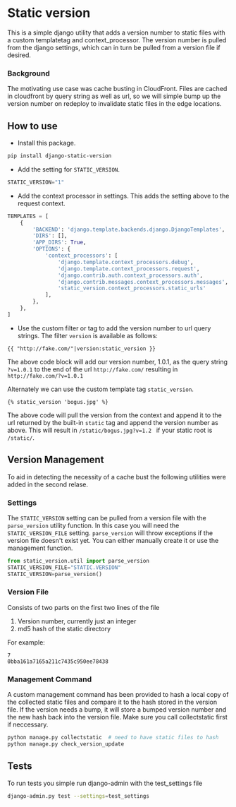 # Static version

This is a simple django utility that adds a version number to static files with a custom templatetag and context_processor. The version number is pulled from the django settings, which can in turn be pulled from a version file if desired.

### Background
The  motivating use case was cache busting in CloudFront. Files are cached in cloudfront by query string as well as url, so we will simple bump up the version number on redeploy to invalidate static files in the edge locations.


## How to use

* Install this package.
```bash
pip install django-static-version
```
* Add the setting for `STATIC_VERSION`.
```python
STATIC_VERSION="1"
```
* Add the context processor in settings. This adds the setting above to the request context.
```python
TEMPLATES = [
    {
        'BACKEND': 'django.template.backends.django.DjangoTemplates',
        'DIRS': [],
        'APP_DIRS': True,
        'OPTIONS': {
            'context_processors': [
                'django.template.context_processors.debug',
                'django.template.context_processors.request',
                'django.contrib.auth.context_processors.auth',
                'django.contrib.messages.context_processors.messages',
                'static_version.context_processors.static_urls'
            ],
        },
    },
]
```
* Use the custom filter or tag to add the version number to url query strings. The filter `version` is available as follows:
```django
{{ "http://fake.com/"|version:static_version }}
```
The above code block will add our version number, 1.0.1, as the query string `?v=1.0.1` to the end of the url `http://fake.com/` resulting in `http://fake.com/?v=1.0.1`

Alternately we can use the custom template tag `static_version`.

```django
{% static_version 'bogus.jpg' %}
```
The above code will pull the version from the context and append it to the url returned by the built-in `static` tag and append the version number as above. This will result in `/static/bogus.jpg?v=1.2 ` if your static root is `/static/`.

## Version Management
To aid in detecting the necessity of a cache bust the following utilities were added in the second relase.

### Settings
The `STATIC_VERSION` setting can be pulled from a version file with the `parse_version` utility function. In this case you will need the `STATIC_VERSION_FILE` setting. `parse_version` will throw exceptions if the version file doesn't exist yet. You can either manually create it or use the management function.
```python
from static_version.util import parse_version
STATIC_VERSION_FILE="STATIC.VERSION"
STATIC_VERSION=parse_version()
```

### Version File
Consists of two parts on the first two lines of the file
1. Version number, currently just an integer
2. md5 hash of the static directory

For example:
```
7
0bba161a7165a211c7435c950ee78438
```

### Management Command
A custom management command has been provided to hash a local copy of the collected static files and compare it to the hash stored in the version file. If the version needs  a bump, it will store a bumped version number and the new hash back into the version file. Make sure you call collectstatic first if neccessary.
```bash
python manage.py collectstatic  # need to have static files to hash
python manage.py check_version_update
```
## Tests
To run tests you simple run django-admin with the test_settings file
```bash
django-admin.py test --settings=test_settings
```
